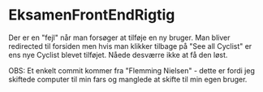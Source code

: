 # EksamenFrontEndRigtig

Der er en "fejl" når man forsøger at tilføje en ny bruger. Man bliver redirected til forsiden men hvis man klikker tilbage på "See all Cyclist" er ens nye Cyclist blevet tilføjet. Nåede desværre ikke at få den løst.

OBS: Et enkelt commit kommer fra "Flemming Nielsen" - dette er fordi jeg skiftede computer til min fars og manglede at skifte til min egen bruger. 
